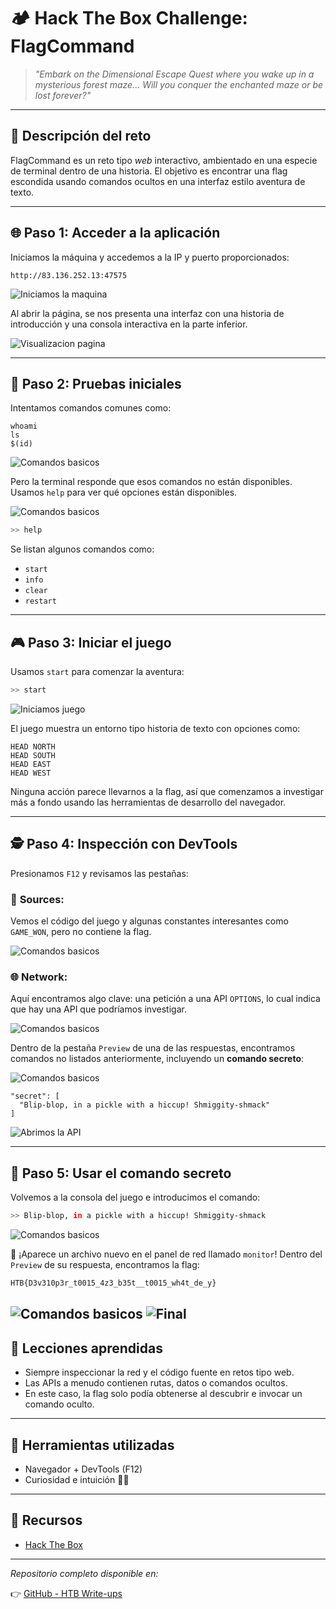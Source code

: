 # 🏕️ Hack The Box Challenge: FlagCommand

> _"Embark on the Dimensional Escape Quest where you wake up in a mysterious forest maze... Will you conquer the enchanted maze or be lost forever?"_

---

## 🎯 Descripción del reto

FlagCommand es un reto tipo *web* interactivo, ambientado en una especie de terminal dentro de una historia. El objetivo es encontrar una flag escondida usando comandos ocultos en una interfaz estilo aventura de texto.

---

## 🌐 Paso 1: Acceder a la aplicación

Iniciamos la máquina y accedemos a la IP y puerto proporcionados:

```
http://83.136.252.13:47575
```

![Iniciamos la maquina](Imagenes/Imagen1.jpg)


Al abrir la página, se nos presenta una interfaz con una historia de introducción y una consola interactiva en la parte inferior.

![Visualizacion pagina](Imagenes/Imagen2.jpg)

---

## 🧪 Paso 2: Pruebas iniciales

Intentamos comandos comunes como:

```
whoami
ls
$(id)
```

![Comandos basicos](Imagenes/Imagen3.jpg)

Pero la terminal responde que esos comandos no están disponibles. Usamos `help` para ver qué opciones están disponibles.

![Comandos basicos](Imagenes/Imagen4.jpg)

```bash
>> help
```

Se listan algunos comandos como:
- `start`
- `info`
- `clear`
- `restart`


---

## 🎮 Paso 3: Iniciar el juego

Usamos `start` para comenzar la aventura:

```bash
>> start
```

![Iniciamos juego](Imagenes/imagen5.jpg)

El juego muestra un entorno tipo historia de texto con opciones como:

```
HEAD NORTH
HEAD SOUTH
HEAD EAST
HEAD WEST
```

Ninguna acción parece llevarnos a la flag, así que comenzamos a investigar más a fondo usando las herramientas de desarrollo del navegador.

---

## 🕵️ Paso 4: Inspección con DevTools

Presionamos `F12` y revisamos las pestañas:

### 📁 **Sources:**
Vemos el código del juego y algunas constantes interesantes como `GAME_WON`, pero no contiene la flag.

![Comandos basicos](Imagenes/Imagen6.jpg)

### 🌐 **Network:**
Aquí encontramos algo clave: una petición a una API `OPTIONS`, lo cual indica que hay una API que podríamos investigar.

![Comandos basicos](Imagenes/Imagen7.jpg)

Dentro de la pestaña `Preview` de una de las respuestas, encontramos comandos no listados anteriormente, incluyendo un **comando secreto**:

![Comandos basicos](Imagenes/Imagen8.jpg)

```text
"secret": [
  "Blip-blop, in a pickle with a hiccup! Shmiggity-shmack"
]
```

![Abrimos la API](Imagenes/Imagen9.jpg)

---

## 🔐 Paso 5: Usar el comando secreto

Volvemos a la consola del juego e introducimos el comando:

```bash
>> Blip-blop, in a pickle with a hiccup! Shmiggity-shmack
```

![Comandos basicos](Imagenes/Imagen10.jpg)

🎉 ¡Aparece un archivo nuevo en el panel de red llamado `monitor`! Dentro del `Preview` de su respuesta, encontramos la flag:

```bash
HTB{D3v310p3r_t0015_4z3_b35t__t0015_wh4t_de_y}
```

![Comandos basicos](Imagenes/Imagen11.jpg)
![Final](Imagenes/Imagen12.jpg)
---

## 🧠 Lecciones aprendidas

- Siempre inspeccionar la red y el código fuente en retos tipo web.
- Las APIs a menudo contienen rutas, datos o comandos ocultos.
- En este caso, la flag solo podía obtenerse al descubrir e invocar un comando oculto.

---

## 🧰 Herramientas utilizadas

- Navegador + DevTools (F12)
- Curiosidad e intuición 🕵️‍♂️

---

## 📁 Recursos

- [Hack The Box](https://www.hackthebox.com/)

---

_Repositorio completo disponible en:_

👉 [GitHub - HTB Write-ups](https://github.com/LJara92/HackTheBox/tree/main)

